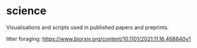 # science
Visualisations and scripts used in published papers and preprints.

litter foraging: https://www.biorxiv.org/content/10.1101/2021.11.16.468840v1
